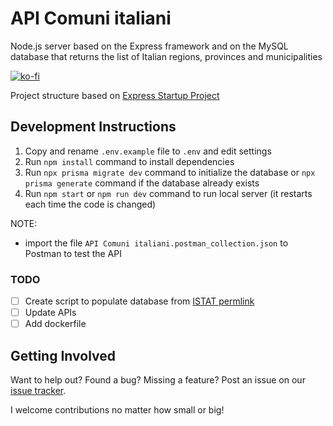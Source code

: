 # API Comuni italiani
Node.js server based on the Express framework and on the MySQL database that returns the list of Italian regions, provinces and municipalities

[![ko-fi](https://ko-fi.com/img/githubbutton_sm.svg)](https://ko-fi.com/C0C46QJ0M)

Project structure based on [Express Startup Project](https://github.com/AntoninoBonanno/express-startup-project#express-startup-project)

## Development Instructions

1. Copy and rename `.env.example` file to `.env` and edit settings
2. Run `npm install` command to install dependencies
3. Run `npx prisma migrate dev` command to initialize the database or `npx prisma generate` command if the database already exists
4. Run `npm start` or `npm run dev` command to run local server (it restarts each time the code is changed)

NOTE:
- import the file `API Comuni italiani.postman_collection.json` to Postman to test the API

### TODO
- [ ] Create script to populate database from [ISTAT permlink](https://www.istat.it/it/archivio/6789)
- [ ] Update APIs
- [ ] Add dockerfile

## Getting Involved

Want to help out? Found a bug? Missing a feature? Post an issue on our [issue tracker](https://github.com/AntoninoBonanno/api-comuni-italiani/issues).

I welcome contributions no matter how small or big!
